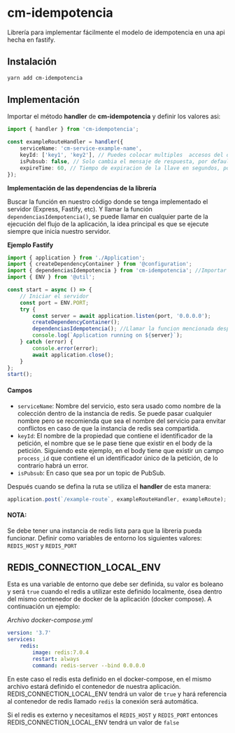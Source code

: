 # cm-idempotencia

Librería para implementar fácilmente el modelo de idempotencia en una api hecha en fastify.

## Instalación

```bash
yarn add cm-idempotencia
```

## Implementación

Importar el método **handler** de **cm-idempotencia** y definir los valores asi:

```typescript
import { handler } from 'cm-idempotencia';

const exampleRouteHandler = handler({
    serviceName: 'cm-service-example-name',
    keyId: ['key1', 'key2'], // Puedes colocar multiples  accesos del objeto y el los concatenara para realizar una llave unica -> Ejemplo: key1-key2
    isPubsub: false, // Solo cambia el mensaje de respuesta, por default va false
    expireTime: 60, // Tiempo de expiracion de la llave en segundos, por default va 21600 - Equivale a 6 hora
});
```

**Implementación de las dependencias de la librería**

Buscar la función en nuestro código donde se tenga implementado el servidor (Express, Fastify, etc). Y llamar la función `dependenciasIdempotencia()`, se puede llamar en cualquier parte de la ejecución del flujo de la aplicación, la idea principal es que se ejecute siempre que inicia nuestro servidor.

**Ejemplo Fastify**

```typescript
import { application } from './Application';
import { createDependencyContainer } from '@configuration';
import { dependenciasIdempotencia } from 'cm-idempotencia'; //Importar la funcion desde la libreria
import { ENV } from '@util';

const start = async () => {
    // Iniciar el servidor
    const port = ENV.PORT;
    try {
        const server = await application.listen(port, '0.0.0.0');
        createDependencyContainer();
        dependenciasIdempotencia(); //Llamar la funcion mencionada despues de iniciar el servidor
        console.log(`Application running on ${server}`);
    } catch (error) {
        console.error(error);
        await application.close();
    }
};
start();
```

#### Campos

-   `serviceName`: Nombre del servicio, esto sera usado como nombre de la colección dentro de la instancia de redis. Se puede pasar cualquier nombre pero se recomienda que sea el nombre del servicio para envitar conflictos en caso de que la instancia de redis sea compartida.
-   `keyId`: El nombre de la propiedad que contiene el identificador de la petición, el nombre que se le pase tiene que existir en el body de la petición. Siguiendo este ejemplo, en el body tiene que existir un campo `process_id` que contiene el un identificador único de la petición, de lo contrario habrá un error.
-   `isPubsub`: En caso que sea por un topic de PubSub.

Después cuando se defina la ruta se utiliza el **handler** de esta manera:

```ts
application.post(`/example-route`, exampleRouteHandler, exampleRoute);
```

#### NOTA:

Se debe tener una instancia de redis lista para que la libreria pueda funcionar. Definir como variables de entorno los siguientes valores: `REDIS_HOST` y `REDIS_PORT`

## REDIS_CONNECTION_LOCAL_ENV

Esta es una variable de entorno que debe ser definida, su valor es boleano y será `true` cuando el redis a utilizar este definido localmente, ósea dentro del mismo contenedor de docker de la aplicación (docker compose). A continuación un ejemplo:

_Archivo docker-compose.yml_

```yml
version: '3.7'
services:
    redis:
        image: redis:7.0.4
        restart: always
        command: redis-server --bind 0.0.0.0
```

En este caso el redis esta definido en el docker-compose, en el mismo archivo estará definido el contenedor de nuestra aplicación. REDIS_CONNECTION_LOCAL_ENV tendrá un valor de `true` y hará referencia al contenedor de redis llamado `redis` la conexión será automática.

Si el redis es externo y necesitamos el `REDIS_HOST` y `REDIS_PORT` entonces REDIS_CONNECTION_LOCAL_ENV tendrá un valor de `false`

